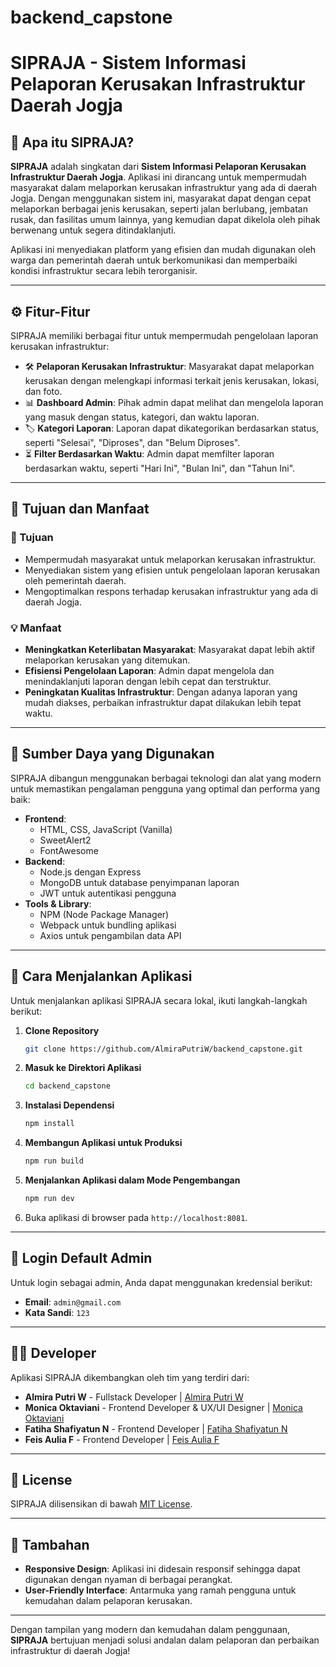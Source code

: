 # backend_capstone

# SIPRAJA - Sistem Informasi Pelaporan Kerusakan Infrastruktur Daerah Jogja

## 🧐 Apa itu SIPRAJA?

**SIPRAJA** adalah singkatan dari **Sistem Informasi Pelaporan Kerusakan Infrastruktur Daerah Jogja**. Aplikasi ini dirancang untuk mempermudah masyarakat dalam melaporkan kerusakan infrastruktur yang ada di daerah Jogja. Dengan menggunakan sistem ini, masyarakat dapat dengan cepat melaporkan berbagai jenis kerusakan, seperti jalan berlubang, jembatan rusak, dan fasilitas umum lainnya, yang kemudian dapat dikelola oleh pihak berwenang untuk segera ditindaklanjuti.

Aplikasi ini menyediakan platform yang efisien dan mudah digunakan oleh warga dan pemerintah daerah untuk berkomunikasi dan memperbaiki kondisi infrastruktur secara lebih terorganisir.

---

## ⚙️ Fitur-Fitur

SIPRAJA memiliki berbagai fitur untuk mempermudah pengelolaan laporan kerusakan infrastruktur:

- 🛠️ **Pelaporan Kerusakan Infrastruktur**: Masyarakat dapat melaporkan kerusakan dengan melengkapi informasi terkait jenis kerusakan, lokasi, dan foto.
- 📊 **Dashboard Admin**: Pihak admin dapat melihat dan mengelola laporan yang masuk dengan status, kategori, dan waktu laporan.
- 🏷️ **Kategori Laporan**: Laporan dapat dikategorikan berdasarkan status, seperti "Selesai", "Diproses", dan "Belum Diproses".
- ⏳ **Filter Berdasarkan Waktu**: Admin dapat memfilter laporan berdasarkan waktu, seperti "Hari Ini", "Bulan Ini", dan "Tahun Ini".

---

## 🎯 Tujuan dan Manfaat

### 🎯 Tujuan
- Mempermudah masyarakat untuk melaporkan kerusakan infrastruktur.
- Menyediakan sistem yang efisien untuk pengelolaan laporan kerusakan oleh pemerintah daerah.
- Mengoptimalkan respons terhadap kerusakan infrastruktur yang ada di daerah Jogja.

### 💡 Manfaat
- **Meningkatkan Keterlibatan Masyarakat**: Masyarakat dapat lebih aktif melaporkan kerusakan yang ditemukan.
- **Efisiensi Pengelolaan Laporan**: Admin dapat mengelola dan menindaklanjuti laporan dengan lebih cepat dan terstruktur.
- **Peningkatan Kualitas Infrastruktur**: Dengan adanya laporan yang mudah diakses, perbaikan infrastruktur dapat dilakukan lebih tepat waktu.

---

## 🔧 Sumber Daya yang Digunakan

SIPRAJA dibangun menggunakan berbagai teknologi dan alat yang modern untuk memastikan pengalaman pengguna yang optimal dan performa yang baik:

- **Frontend**:
  - HTML, CSS, JavaScript (Vanilla)
  - SweetAlert2
  - FontAwesome
- **Backend**:
  - Node.js dengan Express
  - MongoDB untuk database penyimpanan laporan
  - JWT untuk autentikasi pengguna
- **Tools & Library**:
  - NPM (Node Package Manager)
  - Webpack untuk bundling aplikasi
  - Axios untuk pengambilan data API

---

## 🚀 Cara Menjalankan Aplikasi

Untuk menjalankan aplikasi SIPRAJA secara lokal, ikuti langkah-langkah berikut:

1. **Clone Repository**
   ```bash
   git clone https://github.com/AlmiraPutriW/backend_capstone.git
   ```

2. **Masuk ke Direktori Aplikasi**
   ```bash
   cd backend_capstone
   ```

3. **Instalasi Dependensi**
   ```bash
   npm install
   ```

4. **Membangun Aplikasi untuk Produksi**
   ```bash
   npm run build
   ```

5. **Menjalankan Aplikasi dalam Mode Pengembangan**
   ```bash
   npm run dev
   ```

6. Buka aplikasi di browser pada `http://localhost:8081`.

---

## 🔑 Login Default Admin

Untuk login sebagai admin, Anda dapat menggunakan kredensial berikut:

- **Email**: `admin@gmail.com`
- **Kata Sandi**: `123`

---

## 👩‍💻 Developer

Aplikasi SIPRAJA dikembangkan oleh tim yang terdiri dari:

- **Almira Putri W** - Fullstack Developer | [Almira Putri W](https://github.com/AlmiraPutriW)
- **Monica Oktaviani** - Frontend Developer & UX/UI Designer | [Monica Oktaviani](https://github.com/monicaca9) 
- **Fatiha Shafiyatun N** - Frontend Developer | [Fatiha Shafiyatun N](https://github.com/fatihashfy)
- **Feis Aulia F** - Frontend Developer  | [Feis Aulia F](https://github.com/feisauu)
  
---

## 📝 License

SIPRAJA dilisensikan di bawah [MIT License](LICENSE).

---

## 📱 Tambahan

- **Responsive Design**: Aplikasi ini didesain responsif sehingga dapat digunakan dengan nyaman di berbagai perangkat.
- **User-Friendly Interface**: Antarmuka yang ramah pengguna untuk kemudahan dalam pelaporan kerusakan.

---

Dengan tampilan yang modern dan kemudahan dalam penggunaan, **SIPRAJA** bertujuan menjadi solusi andalan dalam pelaporan dan perbaikan infrastruktur di daerah Jogja!
